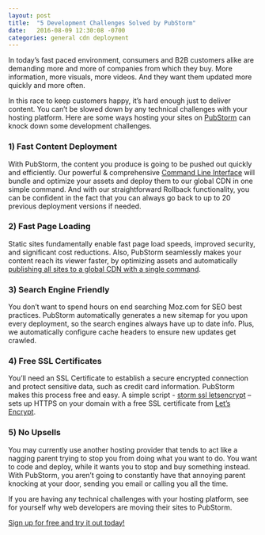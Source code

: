 ```yaml
---
layout: post
title:  "5 Development Challenges Solved by PubStorm"
date:   2016-08-09 12:30:08 -0700
categories: general cdn deployment
---
```


In today’s fast paced environment, consumers and B2B customers alike are demanding more and more of companies from which they buy. More information, more visuals, more videos. And they want them updated more quickly and more often.

In this race to keep customers happy, it’s hard enough just to deliver content. You can’t be slowed down by any technical challenges with your hosting platform. Here are some ways hosting your sites on [PubStorm](https://www.pubstorm.com) can knock down some development challenges.

### 1) Fast Content Deployment

With PubStorm, the content you produce is going to be pushed out quickly and efficiently. Our powerful & comprehensive [Command Line Interface](https://help.pubstorm.com/) will bundle and optimize your assets and deploy them to our global CDN in one simple command. And with our straightforward Rollback functionality, you can be confident in the fact that you can always go back to up to 20 previous deployment versions if needed.

### 2) Fast Page Loading

Static sites fundamentally enable fast page load speeds, improved security, and significant cost reductions. Also, PubStorm seamlessly makes your content reach its viewer faster, by optimizing assets and automatically [publishing all sites to a global CDN with a single command](https://blog.pubstorm.com/static-sites/cdn/performance/cdn-benefits/).

### 3) Search Engine Friendly

You don’t want to spend hours on end searching Moz.com for SEO best practices. PubStorm automatically generates a new sitemap for you upon every deployment, so the search engines always have up to date info. Plus, we automatically configure cache headers to ensure new updates get crawled.

### 4) Free SSL Certificates

You’ll need an SSL Certificate to establish a secure encrypted connection and protect sensitive data, such as credit card information. PubStorm makes this process free and easy. A simple script - [storm ssl letsencrypt](https://help.pubstorm.com/command-reference/storm-ssl-letsencrypt/) – sets up HTTPS on your domain with a free SSL certificate from [Let’s Encrypt](https://letsencrypt.org/).

### 5) No Upsells

You may currently use another hosting provider that tends to act like a nagging parent trying to stop you from doing what you want to do. You want to code and deploy, while it wants you to stop and buy something instead. With PubStorm, you aren’t going to constantly have that annoying parent knocking at your door, sending you email or calling you all the time.

If you are having any technical challenges with your hosting platform, see for yourself why web developers are moving their sites to PubStorm.

[Sign up for free and try it out today!](https://www.pubstorm.com/signup)
